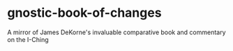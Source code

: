 # gnostic-book-of-changes
A mirror of James DeKorne's invaluable comparative book and commentary on the I-Ching
